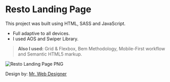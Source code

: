# Resto Landing Page

This project was built using HTML, SASS and JavaScript.
 - Full adaptive to all devices.
 - I used AOS and Swiper Library.

 > **Also I used:** Grid & Flexbox, Bem Methodology, Mobile-First workflow and Semantic HTML5 markup.

![Resto Landing Page PNG](https://i.imgur.com/0og9shz.png)

Design by: [Mr. Web Designer](https://www.youtube.com/c/MrWebDesignerAnas)
